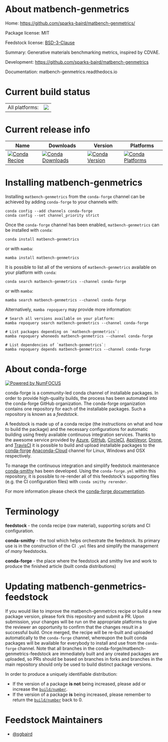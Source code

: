 About matbench-genmetrics
=========================

Home: https://github.com/sparks-baird/matbench-genmetrics/

Package license: MIT

Feedstock license: [BSD-3-Clause](https://github.com/conda-forge/matbench-genmetrics-feedstock/blob/main/LICENSE.txt)

Summary: Generative materials benchmarking metrics, inspired by CDVAE.

Development: https://github.com/sparks-baird/matbench-genmetrics

Documentation: matbench-genmetrics.readthedocs.io

Current build status
====================


<table><tr><td>All platforms:</td>
    <td>
      <a href="https://dev.azure.com/conda-forge/feedstock-builds/_build/latest?definitionId=17155&branchName=main">
        <img src="https://dev.azure.com/conda-forge/feedstock-builds/_apis/build/status/matbench-genmetrics-feedstock?branchName=main">
      </a>
    </td>
  </tr>
</table>

Current release info
====================

| Name | Downloads | Version | Platforms |
| --- | --- | --- | --- |
| [![Conda Recipe](https://img.shields.io/badge/recipe-matbench--genmetrics-green.svg)](https://anaconda.org/conda-forge/matbench-genmetrics) | [![Conda Downloads](https://img.shields.io/conda/dn/conda-forge/matbench-genmetrics.svg)](https://anaconda.org/conda-forge/matbench-genmetrics) | [![Conda Version](https://img.shields.io/conda/vn/conda-forge/matbench-genmetrics.svg)](https://anaconda.org/conda-forge/matbench-genmetrics) | [![Conda Platforms](https://img.shields.io/conda/pn/conda-forge/matbench-genmetrics.svg)](https://anaconda.org/conda-forge/matbench-genmetrics) |

Installing matbench-genmetrics
==============================

Installing `matbench-genmetrics` from the `conda-forge` channel can be achieved by adding `conda-forge` to your channels with:

```
conda config --add channels conda-forge
conda config --set channel_priority strict
```

Once the `conda-forge` channel has been enabled, `matbench-genmetrics` can be installed with `conda`:

```
conda install matbench-genmetrics
```

or with `mamba`:

```
mamba install matbench-genmetrics
```

It is possible to list all of the versions of `matbench-genmetrics` available on your platform with `conda`:

```
conda search matbench-genmetrics --channel conda-forge
```

or with `mamba`:

```
mamba search matbench-genmetrics --channel conda-forge
```

Alternatively, `mamba repoquery` may provide more information:

```
# Search all versions available on your platform:
mamba repoquery search matbench-genmetrics --channel conda-forge

# List packages depending on `matbench-genmetrics`:
mamba repoquery whoneeds matbench-genmetrics --channel conda-forge

# List dependencies of `matbench-genmetrics`:
mamba repoquery depends matbench-genmetrics --channel conda-forge
```


About conda-forge
=================

[![Powered by
NumFOCUS](https://img.shields.io/badge/powered%20by-NumFOCUS-orange.svg?style=flat&colorA=E1523D&colorB=007D8A)](https://numfocus.org)

conda-forge is a community-led conda channel of installable packages.
In order to provide high-quality builds, the process has been automated into the
conda-forge GitHub organization. The conda-forge organization contains one repository
for each of the installable packages. Such a repository is known as a *feedstock*.

A feedstock is made up of a conda recipe (the instructions on what and how to build
the package) and the necessary configurations for automatic building using freely
available continuous integration services. Thanks to the awesome service provided by
[Azure](https://azure.microsoft.com/en-us/services/devops/), [GitHub](https://github.com/),
[CircleCI](https://circleci.com/), [AppVeyor](https://www.appveyor.com/),
[Drone](https://cloud.drone.io/welcome), and [TravisCI](https://travis-ci.com/)
it is possible to build and upload installable packages to the
[conda-forge](https://anaconda.org/conda-forge) [Anaconda-Cloud](https://anaconda.org/)
channel for Linux, Windows and OSX respectively.

To manage the continuous integration and simplify feedstock maintenance
[conda-smithy](https://github.com/conda-forge/conda-smithy) has been developed.
Using the ``conda-forge.yml`` within this repository, it is possible to re-render all of
this feedstock's supporting files (e.g. the CI configuration files) with ``conda smithy rerender``.

For more information please check the [conda-forge documentation](https://conda-forge.org/docs/).

Terminology
===========

**feedstock** - the conda recipe (raw material), supporting scripts and CI configuration.

**conda-smithy** - the tool which helps orchestrate the feedstock.
                   Its primary use is in the construction of the CI ``.yml`` files
                   and simplify the management of *many* feedstocks.

**conda-forge** - the place where the feedstock and smithy live and work to
                  produce the finished article (built conda distributions)


Updating matbench-genmetrics-feedstock
======================================

If you would like to improve the matbench-genmetrics recipe or build a new
package version, please fork this repository and submit a PR. Upon submission,
your changes will be run on the appropriate platforms to give the reviewer an
opportunity to confirm that the changes result in a successful build. Once
merged, the recipe will be re-built and uploaded automatically to the
`conda-forge` channel, whereupon the built conda packages will be available for
everybody to install and use from the `conda-forge` channel.
Note that all branches in the conda-forge/matbench-genmetrics-feedstock are
immediately built and any created packages are uploaded, so PRs should be based
on branches in forks and branches in the main repository should only be used to
build distinct package versions.

In order to produce a uniquely identifiable distribution:
 * If the version of a package **is not** being increased, please add or increase
   the [``build/number``](https://docs.conda.io/projects/conda-build/en/latest/resources/define-metadata.html#build-number-and-string).
 * If the version of a package **is** being increased, please remember to return
   the [``build/number``](https://docs.conda.io/projects/conda-build/en/latest/resources/define-metadata.html#build-number-and-string)
   back to 0.

Feedstock Maintainers
=====================

* [@sgbaird](https://github.com/sgbaird/)

